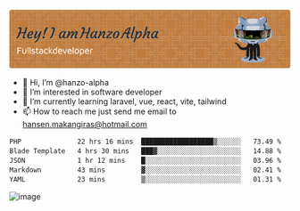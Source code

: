 ![Header](./github-header-image.png)

- 👋 Hi, I’m @hanzo-alpha
- 👀 I’m interested in software developer
- 🌱 I’m currently learning laravel, vue, react, vite, tailwind
- 📫 How to reach me just send me email to hansen.makangiras@hotmail.com 

<!---
hanzo-alpha/hanzo-alpha is a ✨ special ✨ repository because its `README.md` (this file) appears on your GitHub profile.
You can click the Preview link to take a look at your changes.
--->

<!--START_SECTION:waka-->

```txt
PHP              22 hrs 16 mins  ██████████████████▒░░░░░░   73.49 %
Blade Template   4 hrs 30 mins   ███▓░░░░░░░░░░░░░░░░░░░░░   14.88 %
JSON             1 hr 12 mins    █░░░░░░░░░░░░░░░░░░░░░░░░   03.96 %
Markdown         43 mins         ▓░░░░░░░░░░░░░░░░░░░░░░░░   02.41 %
YAML             23 mins         ▒░░░░░░░░░░░░░░░░░░░░░░░░   01.31 %
```

<!--END_SECTION:waka-->

![image](https://github.com/hanzo-alpha/hanzo-alpha/assets/111342797/c4bd2977-6123-4017-8652-6e166259b484)

